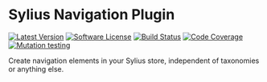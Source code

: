 # Sylius Navigation Plugin

[![Latest Version][ico-version]][link-packagist]
[![Software License][ico-license]](LICENSE)
[![Build Status][ico-github-actions]][link-github-actions]
[![Code Coverage][ico-code-coverage]][link-code-coverage]
[![Mutation testing][ico-infection]][link-infection]

Create navigation elements in your Sylius store, independent of taxonomies or anything else.

[ico-version]: https://poser.pugx.org/setono/sylius-navigation-plugin/v/stable
[ico-license]: https://poser.pugx.org/setono/sylius-navigation-plugin/license
[ico-github-actions]: https://github.com/Setono/sylius-navigation-plugin/workflows/build/badge.svg
[ico-code-coverage]: https://codecov.io/gh/Setono/sylius-navigation-plugin/branch/master/graph/badge.svg
[ico-infection]: https://img.shields.io/endpoint?style=flat&url=https%3A%2F%2Fbadge-api.stryker-mutator.io%2Fgithub.com%2FSetono%2Fsylius-navigation-plugin%2Fmaster

[link-packagist]: https://packagist.org/packages/setono/sylius-navigation-plugin
[link-github-actions]: https://github.com/Setono/sylius-navigation-plugin/actions
[link-code-coverage]: https://codecov.io/gh/Setono/sylius-navigation-plugin
[link-infection]: https://dashboard.stryker-mutator.io/reports/github.com/Setono/sylius-navigation-plugin/master
